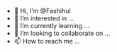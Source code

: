 - 👋 Hi, I’m @Fashihul
- 👀 I’m interested in ...
- 🌱 I’m currently learning ...
- 💞️ I’m looking to collaborate on ...
- 📫 How to reach me ...

<!---
Fashihul/Fashihul is a ✨ special ✨ repository because its `README.md` (this file) appears on your GitHub profile.
You can click the Preview link to take a look at your changes.
--->
